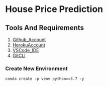 # House Price Prediction

## Tools And Requirements

1. [Github_Account](https://github.com/)
2. [HerokuAccount](https://www.heroku.com/)
3. [VSCode_IDE](https://code.visualstudio.com/)
4. [GitCLI](https://cli.github.com/)

### Create New Environment
```
conda create -p venv python==3.7 -y
```
